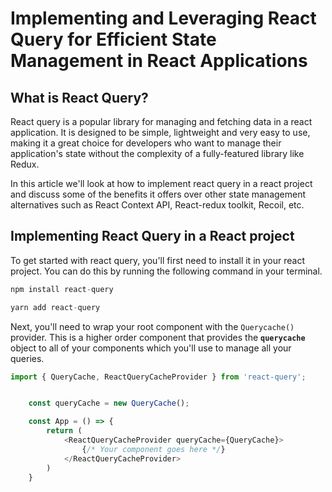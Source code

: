 # Implementing and Leveraging React Query for Efficient State Management in React Applications

## What is React Query?

React query is a popular library for managing and fetching data in a react application. It is designed to be simple, lightweight and very easy to use, making it a great choice for developers who want to manage their application's state without the complexity of a fully-featured library like Redux. 

In this article we'll look at how to implement react query in a react project and discuss some of the benefits it offers over other state management alternatives such as React Context API, React-redux toolkit, Recoil, etc.


## Implementing React Query in a React project

To get started with react query, you'll first need to install it in your react project. You can do this by running the following command in your terminal.

```js
npm install react-query

yarn add react-query
```
Next, you'll need to wrap your root component with the `Querycache()` provider. This is a higher order component that provides the **`querycache`** object to all of your components which you'll use to manage all your queries.

```js
import { QueryCache, ReactQueryCacheProvider } from 'react-query';


    const queryCache = new QueryCache();

    const App = () => {
        return (
            <ReactQueryCacheProvider queryCache={QueryCache}>
                {/* Your component goes here */}
            </ReactQueryCacheProvider>
        )
    }
```


